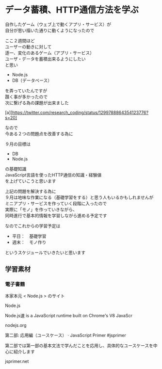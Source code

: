 # データ蓄積、HTTP通信方法を学ぶ

自作したゲーム（ウェブ上で動くアプリ・サービス）が  
自分が思い描いた通りに動くようになったので

ここ２週間ほど  
ユーザーの動きに対して  
逐一、変化のあるゲーム（アプリ・サービス）  
ユーザ・データを蓄積出来るようにしたい  
と思い

- Node.js
- DB（データベース）

を弄っていたんですが  
躓く事が多かったので  
次に繋げる為の課題が出来ました

[a][https://twitter.com/research_coding/status/1299788864354123776?s=20]

なので  
今ある２つの問題点を改善する為に

９月の目標は

- DB
- Node.js

の基礎知識  
JavaScript言語を使ったHTTP通信の知識・経験値  
を上げていこうと思います

上記の問題を解決する為に  
９月は地味な作業になる（基礎学習をする）と思う人もいるかもしれませんが  
ミニアプリ・サービスを作っていく段階に入ったので  
実際に「モノ」を作っていきながら、  
同時進行で基本的情報を学習しながら進める予定です

なのでこれからの学習予定は

- 平日：　基礎学習
- 週末：　モノ作り

というスケジュールでいきたいと思います

## 学習素材

### 電子書籍

本家本元 < Node.js > のサイト

Node.js

Node.js速 is a JavaScript runtime built on Chrome's V8 JavaScr

nodejs.org

第二部: 応用編（ユースケース） · JavaScript Primer #jsprimer

第二部では第一部の基本文法で学んだことを応用し、具体的なユースケースを中心に紹介します

jsprimer.net
